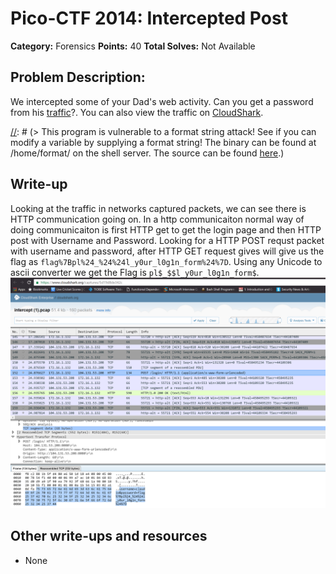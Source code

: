 # Pico-CTF 2014: Intercepted Post 

**Category:** Forensics
**Points:** 40
**Total Solves:** Not Available
## Problem Description:
We intercepted some of your Dad's web activity. Can you get a password from his [traffic](https://picoctf.com/problem-static/forensics/intercepted-post/intercept.pcap)?. You can also view the traffic on [CloudShark](https://www.cloudshark.org/captures/5d19d8de342c).

[//]: # (> This program is vulnerable to a format string attack! See if you can modify a variable by supplying a format string! The binary can be found at /home/format/ on the shell server. The source can be found [here](format.c).)

## Write-up
[//]: # (> Your write up goes here.)
Looking at the traffic in networks captured packets, we can see there is HTTP communication going on. In a http communicaiton normal way of doing communicaiton is first HTTP get to get the login page and then HTTP post with Username and Password. Looking for a HTTP POST requst packet with username and password, after HTTP GET request gives will give us the flag as `flag%7Bpl%24_%24%24l_y0ur_l0g1n_form%24%7D`. Using any Unicode to ascii converter we get the Flag is `pl$_$$l_y0ur_l0g1n_form$`. ![HTTP Post Request](cloudshark-capture.PNG?raw=true "HTTP Post Requst Packet content")

## Other write-ups and resources

* None
